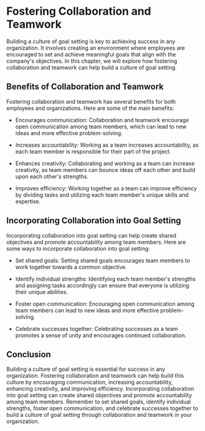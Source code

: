Fostering Collaboration and Teamwork
===================================================================================

Building a culture of goal setting is key to achieving success in any organization. It involves creating an environment where employees are encouraged to set and achieve meaningful goals that align with the company's objectives. In this chapter, we will explore how fostering collaboration and teamwork can help build a culture of goal setting.

Benefits of Collaboration and Teamwork
--------------------------------------

Fostering collaboration and teamwork has several benefits for both employees and organizations. Here are some of the main benefits:

* Encourages communication: Collaboration and teamwork encourage open communication among team members, which can lead to new ideas and more effective problem-solving.

* Increases accountability: Working as a team increases accountability, as each team member is responsible for their part of the project.

* Enhances creativity: Collaborating and working as a team can increase creativity, as team members can bounce ideas off each other and build upon each other's strengths.

* Improves efficiency: Working together as a team can improve efficiency by dividing tasks and utilizing each team member's unique skills and expertise.

Incorporating Collaboration into Goal Setting
---------------------------------------------

Incorporating collaboration into goal setting can help create shared objectives and promote accountability among team members. Here are some ways to incorporate collaboration into goal setting:

* Set shared goals: Setting shared goals encourages team members to work together towards a common objective.

* Identify individual strengths: Identifying each team member's strengths and assigning tasks accordingly can ensure that everyone is utilizing their unique abilities.

* Foster open communication: Encouraging open communication among team members can lead to new ideas and more effective problem-solving.

* Celebrate successes together: Celebrating successes as a team promotes a sense of unity and encourages continued collaboration.

Conclusion
----------

Building a culture of goal setting is essential for success in any organization. Fostering collaboration and teamwork can help build this culture by encouraging communication, increasing accountability, enhancing creativity, and improving efficiency. Incorporating collaboration into goal setting can create shared objectives and promote accountability among team members. Remember to set shared goals, identify individual strengths, foster open communication, and celebrate successes together to build a culture of goal setting through collaboration and teamwork in your organization.
